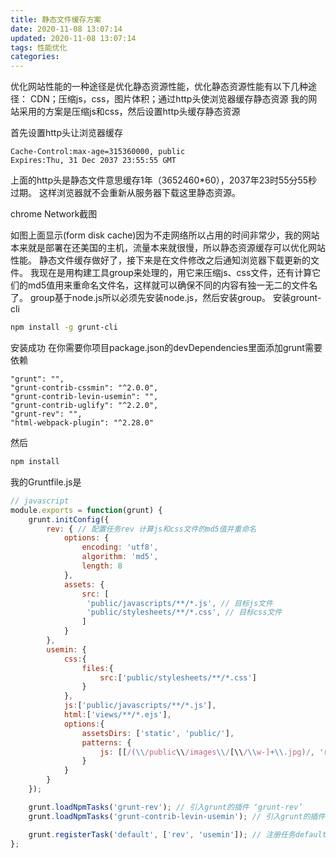 ```yaml
---
title: 静态文件缓存方案
date: 2020-11-08 13:07:14
updated: 2020-11-08 13:07:14
tags: 性能优化
categories:
---
```



优化网站性能的一种途径是优化静态资源性能，优化静态资源性能有以下几种途径：
CDN；压缩js，css，图片体积；通过http头使浏览器缓存静态资源 我的网站采用的方案是压缩js和css，然后设置http头缓存静态资源

首先设置http头让浏览器缓存
```
Cache-Control:max-age=315360000, public
Expires:Thu, 31 Dec 2037 23:55:55 GMT
```

上面的http头是静态文件意思缓存1年（3652460*60），2037年23时55分55秒过期。 这样浏览器就不会重新从服务器下载这里静态资源。

chrome Network截图

如图上面显示(form disk cache)因为不走网络所以占用的时间非常少，我的网站本来就是部署在还美国的主机，流量本来就很慢，所以静态资源缓存可以优化网站性能。 静态文件缓存做好了，接下来是在文件修改之后通知浏览器下载更新的文件。 我现在是用构建工具group来处理的，用它来压缩js、css文件，还有计算它们的md5值用来重命名文件名，这样就可以确保不同的内容有独一无二的文件名了。 group基于node.js所以必须先安装node.js，然后安装group。 安装grount-cli
``` bash
npm install -g grunt-cli
```
安装成功 在你需要你项目package.json的devDependencies里面添加grunt需要依赖
```
"grunt": "",
"grunt-contrib-cssmin": "^2.0.0",
"grunt-contrib-levin-usemin": "",
"grunt-contrib-uglify": "^2.2.0",
"grunt-rev": "",
"html-webpack-plugin": "^2.28.0"
```
然后
``` bash
npm install
```
我的Gruntfile.js是
``` javascript
// javascript
module.exports = function(grunt) {
    grunt.initConfig({
        rev: { // 配置任务rev 计算js和css文件的md5值并重命名
            options: {
                encoding: 'utf8',
                algorithm: 'md5',
                length: 8
            },
            assets: {
                src: [
                 'public/javascripts/**/*.js', // 目标js文件
                 'public/stylesheets/**/*.css', // 目标css文件
                ]
            }
        },
        usemin: {
            css:{
                files:{
                    src:['public/stylesheets/**/*.css']
                }
            },
            js:['public/javascripts/**/*.js'],
            html:['views/**/*.ejs'],
            options:{
                assetsDirs: ['static', 'public/'],
                patterns: {
                    js: [[/(\\/public\\/images\\/[\\/\\w-]+\\.jpg)/, 'replace image in js']]
                }
            }
        }
    });

    grunt.loadNpmTasks('grunt-rev'); // 引入grunt的插件 ‘grunt-rev’
    grunt.loadNpmTasks('grunt-contrib-levin-usemin'); // 引入grunt的插件 ‘grunt-contrib-levin-usemin’

    grunt.registerTask('default', ['rev', 'usemin']); // 注册任务default，default任务列表里有2个任务rev和usemin
};
```